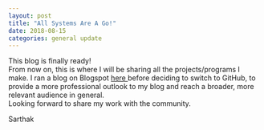 ```yaml
---
layout: post
title: "All Systems Are A Go!"
date: 2018-08-15
categories: general update
---
```


This blog is finally ready! <br>
From now on, this is where I will be sharing all the projects/programs I make. I ran a blog on Blogspot <a href = "realmomosenpai.blogspot.com"> here </a>before deciding to switch to GitHub, to provide a more professional outlook to my blog and reach a broader, more relevant audience in general. <br>
Looking forward to share my work with the community.

Sarthak
